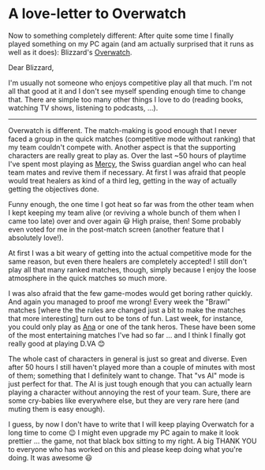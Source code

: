 # A love-letter to Overwatch

Now to something completely different: After quite some time I finally played
something on my PC again (and am actually surprised that it runs as well as it
does): Blizzard's [Overwatch][].

Dear Blizzard,

I'm usually not someone who enjoys competitive play all that much. I'm not all
that good at it and I don't see myself spending enough time to change
that. There are simple too many other things I love to do (reading books,
watching TV shows, listening to podcasts, ...).

-----

Overwatch is different. The match-making is good enough that I never faced a
group in the quick matches (competitive mode without ranking) that my team
couldn't compete with. Another aspect is that the supporting characters are
really great to play as. Over the last ~50 hours of playtime I've spent most
playing as [Mercy][], the Swiss guardian angel who can heal team mates and
revive them if necessary. At first I was afraid that people would treat healers
as kind of a third leg, getting in the way of actually getting the objectives
done.

Funny enough, the one time I got heat so far was from the other team when I kept
keeping my team alive (or reviving a whole bunch of them when I came too late)
over and over again 😃 High praise, then! Some probably even voted for me in the
post-match screen (another feature that I absolutely love!).

At first I was a bit weary of getting into the actual competitive mode for the
same reason, but even there healers are completely accepted! I still don't play
all that many ranked matches, though, simply because I enjoy the loose
atmosphere in the quick matches so much more.

I was also afraid that the few game-modes would get boring rather quickly. And
again you managed to proof me wrong! Every week the "Brawl" matches
[where the the rules are changed just a bit to make the matches that more interesting]
turn out to be tons of fun. Last week, for instance, you could only play as
[Ana][] or one of the tank heros. These have been some of the most entertaining
matches I've had so far ... and I think I finally got really good at playing
D.VA 😊

The whole cast of characters in general is just so great and diverse. Even after
50 hours I still haven't played more than a couple of minutes with most of them;
something that I definitely want to change. That "vs AI" mode is just perfect
for that. The AI is just tough enough that you can actually learn playing a
character without annoying the rest of your team. Sure, there are some
cry-babies like everywhere else, but they are very rare here (and muting them is
easy enough).

I guess, by now I don't have to write that I will keep playing Overwatch for a
long time to come 😉 I might even upgrade my PC again to make it look prettier
... the game, not that black box sitting to my right. A big THANK YOU to
everyone who has worked on this and please keep doing what you're doing. It
was awesome 😃

[ana]: https://playoverwatch.com/en-us/heroes/ana/
[mercy]: https://playoverwatch.com/en-us/heroes/mercy/
[overwatch]: https://playoverwatch.com/en-us/
